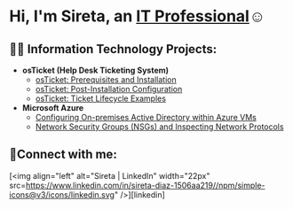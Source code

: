 <h1>Hi, I'm Sireta, an <a href="https://www.linkedin.com/in/sireta-diaz-1506aa219/">IT Professional</a>☺</h1>

<h2>👨‍💻 Information Technology Projects:</h2>

- <b>osTicket (Help Desk Ticketing System)</b>
  - [osTicket: Prerequisites and Installation](https://github.com/sidiaz1991/Siretadiaz/osticket-prereqs)
  - [osTicket: Post-Installation Configuration](https://github.com/sidiaz1991/Siretadiazpost-install-config)
  - [osTicket: Ticket Lifecycle Examples](https://github.com/sidiaz1991/Siretadiaz/ticket-lifecycle)
- <b>Microsoft Azure</b>
  - [Configuring On-premises Active Directory within Azure VMs](https://github.com/joshmadakorcc/configure-ad)
  - [Network Security Groups (NSGs) and Inspecting Network Protocols](https://github.com/joshmadakorcc/azure-network-protocols)

<h2>🤳Connect with me:</h2>


[<img align="left" alt="Sireta | LinkedIn" width="22px" src=https://www.linkedin.com/in/sireta-diaz-1506aa219//npm/simple-icons@v3/icons/linkedin.svg" />][linkedin]

